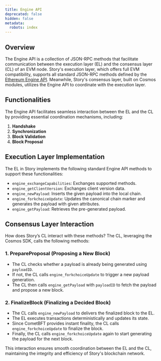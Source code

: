 ```yaml
---
title: Engine API
deprecated: false
hidden: false
metadata:
  robots: index
---
```

## Overview

The Engine API is a collection of JSON-RPC methods that facilitate communication between the execution layer (EL) and the consensus layer (CL) of an EVM node. Story's execution layer, which offers full EVM compatibility, supports all standard JSON-RPC methods defined by the [Ethereum Engine API](https://github.com/ethereum/execution-apis/blob/main/src/engine/common.md). Meanwhile, Story's consensus layer, built on Cosmos modules, utilizes the Engine API to coordinate with the execution layer.

## Functionalities

The Engine API facilitates seamless interaction between the EL and the CL by providing essential coordination mechanisms, including:

1. **Handshake**
2. **Synchronization**
3. **Block Validation**
4. **Block Proposal**

## Execution Layer Implementation

The EL in Story implements the following standard Engine API methods to support these functionalities:

- `engine_exchangeCapabilities`: Exchanges supported methods.
- `engine_getClientVersion`: Exchanges client version data.
- `engine_newPayload`: Inserts the given payload into the local chain.
- `engine_forkchoiceUpdate`: Updates the canonical chain marker and generates the payload with given attributes.
- `engine_getPayload`: Retrieves the pre-generated payload.


## Consensus Layer Interaction

How does Story’s CL interact with these methods? The CL, leveraging the Cosmos SDK, calls the following methods:

### **1. PrepareProposal** (Proposing a New Block)

- The CL checks whether a payload is already being generated using `payloadID`.
- If not, the CL calls `engine_forkchoiceUpdate` to trigger a new payload generation.
- The CL then calls `engine_getPayload` with `payloadID` to fetch the payload and propose a new block.

### **2. FinalizeBlock** (Finalizing a Decided Block)

- The CL calls `engine_newPayload` to  delivers the finalized block to the EL.
- The EL executes transactions deterministically and updates its state.
- Since CometBFT provides instant finality, the CL calls `engine_forkchoiceUpdate` to finalize the block.
- Finally, the CL calls `engine_forkchoiceUpdate` again to start generating the payload for the next block.

This interaction ensures smooth coordination between the EL and the CL, maintaining the integrity and efficiency of Story's blockchain network.